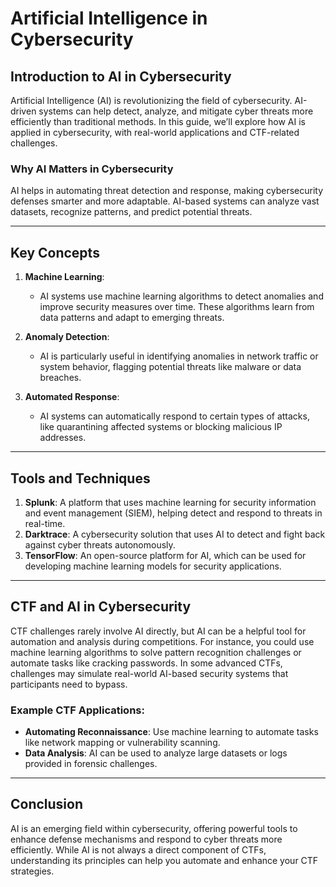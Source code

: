 
# Artificial Intelligence in Cybersecurity

## Introduction to AI in Cybersecurity

Artificial Intelligence (AI) is revolutionizing the field of cybersecurity. AI-driven systems can help detect, analyze, and mitigate cyber threats more efficiently than traditional methods. In this guide, we’ll explore how AI is applied in cybersecurity, with real-world applications and CTF-related challenges.

### Why AI Matters in Cybersecurity

AI helps in automating threat detection and response, making cybersecurity defenses smarter and more adaptable. AI-based systems can analyze vast datasets, recognize patterns, and predict potential threats.

---

## Key Concepts

1. **Machine Learning**:
   - AI systems use machine learning algorithms to detect anomalies and improve security measures over time. These algorithms learn from data patterns and adapt to emerging threats.
   
2. **Anomaly Detection**:
   - AI is particularly useful in identifying anomalies in network traffic or system behavior, flagging potential threats like malware or data breaches.

3. **Automated Response**:
   - AI systems can automatically respond to certain types of attacks, like quarantining affected systems or blocking malicious IP addresses.

---

## Tools and Techniques

1. **Splunk**: A platform that uses machine learning for security information and event management (SIEM), helping detect and respond to threats in real-time.
2. **Darktrace**: A cybersecurity solution that uses AI to detect and fight back against cyber threats autonomously.
3. **TensorFlow**: An open-source platform for AI, which can be used for developing machine learning models for security applications.

---

## CTF and AI in Cybersecurity

CTF challenges rarely involve AI directly, but AI can be a helpful tool for automation and analysis during competitions. For instance, you could use machine learning algorithms to solve pattern recognition challenges or automate tasks like cracking passwords. In some advanced CTFs, challenges may simulate real-world AI-based security systems that participants need to bypass.

### Example CTF Applications:
- **Automating Reconnaissance**: Use machine learning to automate tasks like network mapping or vulnerability scanning.
- **Data Analysis**: AI can be used to analyze large datasets or logs provided in forensic challenges.

---

## Conclusion

AI is an emerging field within cybersecurity, offering powerful tools to enhance defense mechanisms and respond to cyber threats more efficiently. While AI is not always a direct component of CTFs, understanding its principles can help you automate and enhance your CTF strategies.
